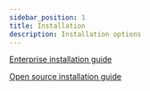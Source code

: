 ```yaml
---
sidebar_position: 1
title: Installation
description: Installation options
---
```


[Enterprise installation guide](./enterprise-install.md)

[Open source installation guide](./opensource-install.md)



